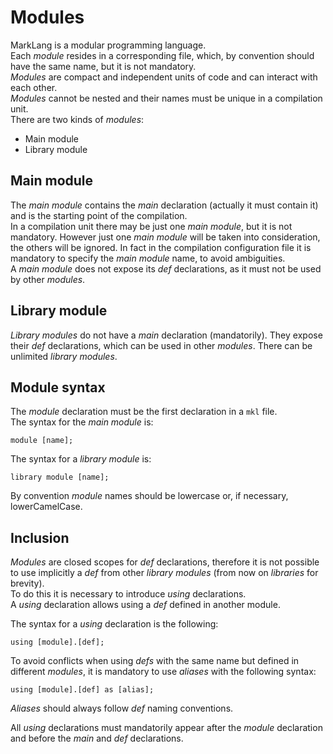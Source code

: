 # Modules

MarkLang is a modular programming language.  
Each _module_ resides in a corresponding file, which, by convention should have the same name, but it is not mandatory.  
_Modules_ are compact and independent units of code and can interact with each other.  
_Modules_ cannot be nested and their names must be unique in a compilation unit.  
There are two kinds of _modules_:

* Main module
* Library module

## Main module

The _main module_ contains the _main_ declaration \(actually it must contain it\) and is the starting point of the compilation.  
In a compilation unit there may be just one _main module_, but it is not mandatory. However just one _main module_ will be taken into consideration, the others will be ignored. In fact in the compilation configuration file it is mandatory to specify the _main module_ name, to avoid ambiguities.  
A _main module_ does not expose its _def_ declarations, as it must not be used by other _modules_.

## Library module

_Library modules_ do not have a _main_ declaration \(mandatorily\). They expose their _def_ declarations, which can be used in other _modules_. There can be unlimited _library modules_.

## Module syntax

The _module_ declaration must be the first declaration in a `mkl` file.  
The syntax for the _main module_ is:

```text
module [name];
```

The syntax for a _library module_ is:

```text
library module [name];
```

By convention _module_ names should be lowercase or, if necessary, lowerCamelCase.

## Inclusion

_Modules_ are closed scopes for _def_ declarations, therefore it is not possible to use implicitly a _def_ from other _library modules_ \(from now on _libraries_ for brevity\).  
To do this it is necessary to introduce _using_ declarations.  
A _using_ declaration allows using a _def_ defined in another module.

The syntax for a _using_ declaration is the following:

```text
using [module].[def];
```

To avoid conflicts when using _defs_ with the same name but defined in different _modules_, it is mandatory to use _aliases_ with the following syntax:

```text
using [module].[def] as [alias];
```

_Aliases_ should always follow _def_ naming conventions.

All _using_ declarations must mandatorily appear after the _module_ declaration and before the _main_ and _def_ declarations.

